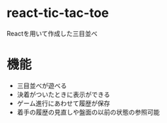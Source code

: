 # react-tic-tac-toe
Reactを用いて作成した三目並べ

# 機能
- 三目並べが遊べる
- 決着がついたときに表示ができる
- ゲーム進行にあわせて履歴が保存
- 着手の履歴の見直しや盤面の以前の状態の参照可能

